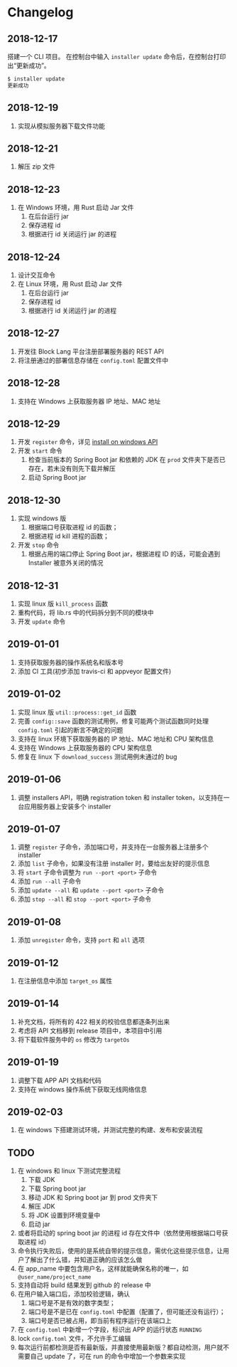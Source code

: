 # Changelog

## 2018-12-17

搭建一个 CLI 项目。
在控制台中输入 `installer update` 命令后，在控制台打印出“更新成功”。

```sh
$ installer update
更新成功
```

## 2018-12-19

1. 实现从模拟服务器下载文件功能

## 2018-12-21

1. 解压 zip 文件

## 2018-12-23

1. 在 Windows 环境，用 Rust 启动 Jar 文件
    1. 在后台运行 jar
    2. 保存进程 id
    3. 根据进行 id 关闭运行 jar 的进程

## 2018-12-24

1. 设计交互命令
2. 在 Linux 环境，用 Rust 启动 Jar 文件
    1. 在后台运行 jar
    2. 保存进程 id
    3. 根据进行 id 关闭运行 jar 的进程

## 2018-12-27

1. 开发往 Block Lang 平台注册部署服务器的 REST API
2. 将注册通过的部署信息存储在 `config.toml` 配置文件中

## 2018-12-28

1. 支持在 Windows 上获取服务器 IP 地址、MAC 地址

## 2018-12-29

1. 开发 `register` 命令，详见 [install on windows API](docs/install/windows.md)
2. 开发 `start` 命令
   1. 检查当前版本的 Spring Boot jar 和依赖的 JDK 在 `prod` 文件夹下是否已存在，若未没有则先下载并解压
   2. 启动 Spring Boot jar

## 2018-12-30

1. 实现 windows 版
   1. 根据端口号获取进程 id 的函数；
   2. 根据进程 id kill 进程的函数；
2. 开发 `stop` 命令
   1. 根据占用的端口停止 Spring Boot jar，根据进程 ID 的话，可能会遇到 Installer 被意外关闭的情况

## 2018-12-31

1. 实现 linux 版 `kill_process` 函数
2. 重构代码，将 lib.rs 中的代码拆分到不同的模块中
3. 开发 `update` 命令

## 2019-01-01

1. 支持获取服务器的操作系统名和版本号
2. 添加 CI 工具(初步添加 travis-ci 和 appveyor 配置文件)

## 2019-01-02

1. 实现 linux 版 `util::process::get_id` 函数
2. 完善 `config::save` 函数的测试用例，修复可能两个测试函数同时处理 `config.toml` 引起的断言不确定的问题
3. 支持在 linux 环境下获取服务器的 IP 地址、MAC 地址和 CPU 架构信息
4. 支持在 Windows 上获取服务器的 CPU 架构信息
5. 修复在 linux 下 `download_success` 测试用例未通过的 bug

## 2019-01-06

1. 调整 installers API，明确 registration token 和 installer token，以支持在一台应用服务器上安装多个 installer

## 2019-01-07

1. 调整 `register` 子命令，添加端口号，并支持在一台服务器上注册多个 installer
2. 添加 `list` 子命令，如果没有注册 installer 时，要给出友好的提示信息
3. 将 `start` 子命令调整为 `run --port <port>` 子命令
4. 添加 `run --all` 子命令
5. 添加 `update --all` 和 `update --port <port>` 子命令
6. 添加 `stop --all` 和 `stop --port <port>` 子命令

## 2019-01-08

1. 添加 `unregister` 命令，支持 `port` 和 `all` 选项

## 2019-01-12

1. 在注册信息中添加 `target_os` 属性

## 2019-01-14

1. 补充文档，将所有的 422 相关的校验信息都逐条列出来
2. 考虑将 API 文档移到 release 项目中，本项目中引用
3. 将下载软件服务中的 `os` 修改为 `targetOs`

## 2019-01-19

1. 调整下载 APP API 文档和代码
2. 支持在 windows 操作系统下获取无线网络信息

## 2019-02-03

1. 在 windows 下搭建测试环境，并测试完整的构建、发布和安装流程

## TODO

1. 在 windows 和 linux 下测试完整流程
   1. 下载 JDK
   2. 下载 Spring boot jar
   3. 移动 JDK 和 Spring boot jar 到 prod 文件夹下
   4. 解压 JDK
   5. 将 JDK 设置到环境变量中
   6. 启动 jar
2. 或者将启动的 spring boot jar 的进程 id 存在文件中（依然使用根据端口号获取进程 id）
3. 命令执行失败后，使用的是系统自带的提示信息，需优化这些提示信息，让用户了解出了什么错，并知道正确的应该怎么做
4. 在 app_name 中要包含用户名，这样就能确保名称的唯一，如 `@user_name/project_name`
5. 支持自动将 build 结果发到 github 的 release 中
6. 在用户输入端口后，添加校验逻辑，确认
   1. 端口号是不是有效的数字类型；
   2. 端口号是不是已在 `config.toml` 中配置（配置了，但可能还没有运行）；
   3. 端口号是否已被占用，即当前有程序运行在该端口上
7. 在 `config.toml` 中新增一个字段，标识出 APP 的运行状态 `RUNNING`
8. lock `config.toml` 文件，不允许手工编辑
9. 每次运行前都检测是否有最新版，并直接使用最新版？都自动检测，用户就不需要自己 update 了，可在 run 的命令中增加一个参数来实现